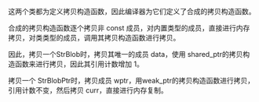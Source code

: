 这两个类都为定义拷贝构造函数，因此编译器为它们定义了合成的拷贝构造函数。

合成的拷贝构造函数逐个拷贝非 const 成员，对内置类型的成员，直接进行内存拷贝，对类类型的成员，调用其拷贝构造函数进行拷贝。

因此，拷贝一个StrBlob时，拷贝其唯一的成员 data，使用 shared_ptr的拷贝构造函数来进行拷贝，因此其引用计数增加 1。

拷贝一个 StrBlobPtr时，拷贝成员 wptr，用weak_ptr的拷贝构造函数进行拷贝，引用计数不变，然后拷贝 curr，直接进行内存复制。


